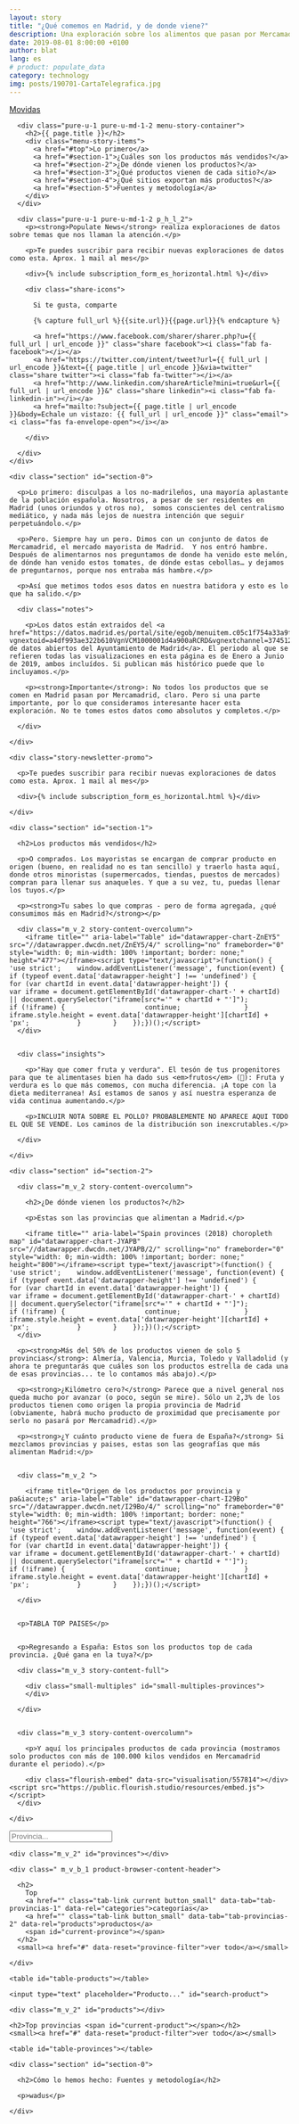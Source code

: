 ```yaml
---
layout: story
title: "¿Qué comemos en Madrid, y de donde viene?"
description: Una exploración sobre los alimentos que pasan por Mercamadrid
date: 2019-08-01 8:00:00 +0100
author: blat
lang: es
# product: populate_data
category: technology
img: posts/190701-CartaTelegrafica.jpg
---
```


<div class="menu-story">

  <div class="menu-story-cue">
    <a href="">
      <i class="fas fa-bars"></i>
      Movidas
    </a>
  </div>

  <div class="menu-story-open">
    <div class="pure-g">

      <div class="pure-u-1 pure-u-md-1-2 menu-story-container">
        <h2>{{ page.title }}</h2>
        <div class="menu-story-items">
          <a href="#top">Lo primero</a>
          <a href="#section-1">¿Cuáles son los productos más vendidos?</a>
          <a href="#section-2">¿De dónde vienen los productos?</a>
          <a href="#section-3">¿Qué productos vienen de cada sitio?</a>
          <a href="#section-4">¿Qué sitios exportan más productos?</a>
          <a href="#section-5">Fuentes y metodología</a>
        </div>
      </div>

      <div class="pure-u-1 pure-u-md-1-2 p_h_l_2">
        <p><strong>Populate News</strong> realiza exploraciones de datos sobre temas que nos llaman la atención.</p>

        <p>Te puedes suscribir para recibir nuevas exploraciones de datos como esta. Aprox. 1 mail al mes</p>

        <div>{% include subscription_form_es_horizontal.html %}</div>

        <div class="share-icons">

          Si te gusta, comparte

          {% capture full_url %}{{site.url}}{{page.url}}{% endcapture %}

          <a href="https://www.facebook.com/sharer/sharer.php?u={{ full_url | url_encode }}" class="share facebook"><i class="fab fa-facebook"></i></a>
          <a href="https://twitter.com/intent/tweet?url={{ full_url | url_encode }}&text={{ page.title | url_encode }}&via=twitter" class="share twitter"><i class="fab fa-twitter"></i></a>
          <a href="http://www.linkedin.com/shareArticle?mini=true&url={{ full_url | url_encode }}&" class="share linkedin"><i class="fab fa-linkedin-in"></i></a>
          <a href="mailto:?subject={{ page.title | url_encode }}&body=Echale un vistazo: {{ full_url | url_encode }}" class="email"><i class="fas fa-envelope-open"></i></a>

        </div>

      </div>
    </div>
  </div>

</div>

<div class="row-col">

  <div class="story-content">

    <div class="section" id="section-0">

      <p>Lo primero: disculpas a los no-madrileños, una mayoría aplastante de la población española. Nosotros, a pesar de ser residentes en Madrid (unos oriundos y otros no),  somos conscientes del centralismo mediático, y nada más lejos de nuestra intención que seguir perpetuándolo.</p>

      <p>Pero. Siempre hay un pero. Dimos con un conjunto de datos de Mercamadrid, el mercado mayorista de Madrid.  Y nos entró hambre. Después de alimentarnos nos preguntamos de donde ha venido este melón, de dónde han venido estos tomates, de dónde estas cebollas… y dejamos de preguntarnos, porque nos entraba más hambre.</p>

      <p>Así que metimos todos esos datos en nuestra batidora y esto es lo que ha salido.</p>

      <div class="notes">

        <p>Los datos están extraidos del <a href="https://datos.madrid.es/portal/site/egob/menuitem.c05c1f754a33a9fbe4b2e4b284f1a5a0/?vgnextoid=a4df993ae322b610VgnVCM1000001d4a900aRCRD&vgnextchannel=374512b9ace9f310VgnVCM100000171f5a0aRCRD&vgnextfmt=default">portal de datos abiertos del Ayuntamiento de Madrid</a>. El periodo al que se refieren todas las visualizaciones en esta página es de Enero a Junio de 2019, ambos incluídos. Si publican más histórico puede que lo incluyamos.</p>

        <p><strong>Importante</strong>: No todos los productos que se comen en Madrid pasan por Mercamadrid, claro. Pero si una parte importante, por lo que consideramos interesante hacer esta exploración. No te tomes estos datos como absolutos y completos.</p>

      </div>

    </div>

    <div class="story-newsletter-promo">

      <p>Te puedes suscribir para recibir nuevas exploraciones de datos como esta. Aprox. 1 mail al mes</p>

      <div>{% include subscription_form_es_horizontal.html %}</div>

    </div>

    <div class="section" id="section-1">

      <h2>Los productos más vendidos</h2>

      <p>O comprados. Los mayoristas se encargan de comprar producto en origen (bueno, en realidad no es tan sencillo) y traerlo hasta aquí, donde otros minoristas (supermercados, tiendas, puestos de mercados) compran para llenar sus anaqueles. Y que a su vez, tu, puedas llenar los tuyos.</p>

      <p><strong>Tu sabes lo que compras - pero de forma agregada, ¿qué consumimos más en Madrid?</strong></p>

      <div class="m_v_2 story-content-overcolumn">
        <iframe title="" aria-label="Table" id="datawrapper-chart-ZnEY5" src="//datawrapper.dwcdn.net/ZnEY5/4/" scrolling="no" frameborder="0" style="width: 0; min-width: 100% !important; border: none;" height="477"></iframe><script type="text/javascript">(function() {    'use strict';    window.addEventListener('message', function(event) {        if (typeof event.data['datawrapper-height'] !== 'undefined') {            for (var chartId in event.data['datawrapper-height']) {                var iframe = document.getElementById('datawrapper-chart-' + chartId) || document.querySelector("iframe[src*='" + chartId + "']");                if (!iframe) {                    continue;                }                iframe.style.height = event.data['datawrapper-height'][chartId] + 'px';            }        }    });})();</script>
      </div>


      <div class="insights">

        <p>"Hay que comer fruta y verdura". El tesón de tus progenitores para que te alimentases bien ha dado sus <em>frutos</em> (🥁): Fruta y verdura es lo que más comemos, con mucha diferencia. ¡A tope con la dieta mediterranea! Así estamos de sanos y así nuestra esperanza de vida continua aumentando.</p>

        <p>INCLUIR NOTA SOBRE EL POLLO? PROBABLEMENTE NO APARECE AQUI TODO EL QUE SE VENDE. Los caminos de la distribución son inexcrutables.</p>

      </div>

    </div>

    <div class="section" id="section-2">

      <div class="m_v_2 story-content-overcolumn">

        <h2>¿De dónde vienen los productos?</h2>

        <p>Estas son las provincias que alimentan a Madrid.</p>

        <iframe title="" aria-label="Spain provinces (2018) choropleth map" id="datawrapper-chart-JYAPB" src="//datawrapper.dwcdn.net/JYAPB/2/" scrolling="no" frameborder="0" style="width: 0; min-width: 100% !important; border: none;" height="800"></iframe><script type="text/javascript">(function() {    'use strict';    window.addEventListener('message', function(event) {        if (typeof event.data['datawrapper-height'] !== 'undefined') {            for (var chartId in event.data['datawrapper-height']) {                var iframe = document.getElementById('datawrapper-chart-' + chartId) || document.querySelector("iframe[src*='" + chartId + "']");                if (!iframe) {                    continue;                }                iframe.style.height = event.data['datawrapper-height'][chartId] + 'px';            }        }    });})();</script>
      </div>

      <p><strong>Más del 50% de los productos vienen de solo 5 provincias</strong>: Almería, Valencia, Murcia, Toledo y Valladolid (y ahora te preguntarás que cuáles son los productos estrella de cada una de esas provincias... te lo contamos más abajo).</p>

      <p><strong>¿Kilómetro cero?</strong> Parece que a nivel general nos queda mucho por avanzar (o poco, según se mire). Sólo un 2,3% de los productos tienen como origen la propia provincia de Madrid (obviamente, habrá mucho producto de proximidad que precisamente por serlo no pasará por Mercamadrid).</p>

      <p><strong>¿Y cuánto producto viene de fuera de España?</strong> Si mezclamos provincias y paises, estas son las geografías que más alimentan Madrid:</p>


      <div class="m_v_2 ">

        <iframe title="Origen de los productos por provincia y pa&iacute;s" aria-label="Table" id="datawrapper-chart-I29Bo" src="//datawrapper.dwcdn.net/I29Bo/4/" scrolling="no" frameborder="0" style="width: 0; min-width: 100% !important; border: none;" height="766"></iframe><script type="text/javascript">(function() {    'use strict';    window.addEventListener('message', function(event) {        if (typeof event.data['datawrapper-height'] !== 'undefined') {            for (var chartId in event.data['datawrapper-height']) {                var iframe = document.getElementById('datawrapper-chart-' + chartId) || document.querySelector("iframe[src*='" + chartId + "']");                if (!iframe) {                    continue;                }                iframe.style.height = event.data['datawrapper-height'][chartId] + 'px';            }        }    });})();</script>

      </div>


      <p>TABLA TOP PAISES</p>


      <p>Regresando a España: Estos son los productos top de cada provincia. ¿Qué gana en la tuya?</p>

      <div class="m_v_3 story-content-full">

        <div class="small-multiples" id="small-multiples-provinces">
        </div>

      </div>


      <div class="m_v_3 story-content-overcolumn">

        <p>Y aquí los principales productos de cada provincia (mostramos solo productos con más de 100.000 kilos vendidos en Mercamadrid durante el periodo).</p>

        <div class="flourish-embed" data-src="visualisation/557814"></div><script src="https://public.flourish.studio/resources/embed.js"></script>
      </div>

    </div>

  </div>

</div>





<div class="row-full section-cover section" id="section-3">

</div>


<div class="row-full flex product-browser" id="browser-products">

  <div class="item-list product-browser-sidebar">
    <input type="text" placeholder="Provincia..." id="search-province" />

    <div class="m_v_2" id="provinces"></div>
  </div>

  <div class="product-browser-content">

    <div class=" m_v_b_1 product-browser-content-header">

      <h2>
        Top
        <a href="" class="tab-link current button_small" data-tab="tab-provincias-1" data-rel="categories">categorías</a>
        <a href="" class="tab-link button_small" data-tab="tab-provincias-2" data-rel="products">productos</a>
        <span id="current-province"></span>
      </h2>
      <small><a href="#" data-reset="province-filter">ver todo</a></small>

    </div>

    <table id="table-products"></table>

  </div>

</div>


<div class="row-full section-cover section" id="section-4">

</div>

<div class="row-full flex product-browser" id="browser-provinces">

  <div class="item-list product-browser-sidebar">

    <input type="text" placeholder="Producto..." id="search-product">

    <div class="m_v_2" id="products"></div>

  </div>

  <div class="product-browser-content">

    <h2>Top provincias <span id="current-product"></span></h2>
    <small><a href="#" data-reset="product-filter">ver todo</a></small>

    <table id="table-provinces"></table>

  </div>

</div>


<div class="row-col" id="section-5">

  <div class="story-content">

    <div class="section" id="section-0">

      <h2>Cómo lo hemos hecho: Fuentes y metodología</h2>

      <p>wadus</p>

    </div>

  </div>

</div>

<script type="text/javascript">
$(function() {

  function toId(str){
    return str.split(" ").join("_");
  }

  function lowerCaseAllWordsExceptFirstLetters(string) {
    return string.replace(/\w\S*/g, function (word) {
      return word.charAt(0) + word.slice(1).toLowerCase();
    });
  }

  function processSummaryCSV(allText) {
    var allTextLines = allText.split(/\r\n|\n/);
    var entries = allTextLines.slice(1, allTextLines.length -1);
    var data = {};
    var provinces = [];
    for(var i = 0; i < entries.length; i++) {
      var dataRow = entries[i].split(',');
      var province = dataRow[0];
      if(provinces.indexOf(province) === -1){
        provinces.push(province);
      }

      if(data[province] === undefined) {
        data[province] = [];
      }

      data[province].push({
        product: lowerCaseAllWordsExceptFirstLetters(dataRow[1]),
        pct: parseFloat(dataRow[2]),
        kg: parseInt(dataRow[3]),
      });
    }
    provinces.sort();
    var $container = $("#small-multiples-provinces");

    for(var i = 0; i < provinces.length; i++){
      var province = provinces[i];
      var content = '<div class="multiple"><h3>' + province + '</h3><table>';
      data[province].sort(function(i1, i2){
        return (i2.pct - i1.pct);
      });
      for(var j = 0; j < 3; j++){
        var product = data[province][j].product;
        var pct = data[province][j].pct;
        var kg = data[province][j].kg;
        content += '<tr><th>' + product + '</th><td class="tb-percentage">' +pct+'%</td>';
        content += '<td class="td-bar-chart tooltipped" data-tooltip="'+kg.toLocaleString()+' kg."><div class="td-bar-chart bar-chart-cont"><div class="bar-chart" style="width: '+pct+'%;"></div></div></td></tr>';
      }
      content += '</table></div>';
      $(content).appendTo($container);
    }
  }

  function renderProducts(categories, products, currentProduct){
    var $products = $('#products');
    var productsList = "";
    if(Array.isArray(products)) {
      for(var i = 0; i < products.length; i++){
        productsList += '<a href="#" data-product>'+products[i]+'</a>';
      }
    } else {
      for(var i = 0; i < categories.length; i++){
        var category = categories[i];
        productsList += '<a href="#" class="toggle-target" data-target="by_product_category_'+toId(category)+'">' + category + '</a>';
        productsList += '<div class="category_products" id="by_product_category_'+toId(category)+'">';
        for(var j = 0; j < products[category].length; j++){
          productsList += '<a href="#" data-product>'+products[category][j]+'</a>';
        }
        productsList += '</div>';
      }
    }
    $products.html('');
    $(productsList).appendTo($products);

    if(currentProduct !== null) {
      $('#current-product').html(" de " + currentProduct);
      $('a[data-reset="product-filter"]').show();
    } else {
      $('#current-product').html("");
      $('a[data-reset="product-filter"]').hide();
    }
  }

  function renderProvinces(provinces, currentProvince){
    var $provinces = $('#provinces');
    var provincesList = "";
    for(var i = 0; i < provinces.length; i++){
      provincesList += '<a href="#">' + provinces[i] + '</a>' + "\n";
    }
    $provinces.html('');
    $(provincesList).appendTo($provinces);

    if(currentProvince !== null) {
      $('#current-province').html(" de " + currentProvince);
      $('a[data-reset="province-filter"]').show();
    } else {
      $('#current-province').html("");
      $('a[data-reset="province-filter"]').hide();
    }
  }

  function renderProductsPerProvinceTable(provinces, data, currentProvince, showCategories){
    var $container = $("#table-products");
    var tableHTML = '<thead><tr><th></th><th class="right tb-kilos">Kilos</th><th class="right tb-percentage">% Total</th><th></th></tr></thead>';

    if(currentProvince !== null){
      var provinceData = data[currentProvince];
    } else {
      var provinceData = data;
    }

    if(showCategories) {
      provinceData.sort(function(c1, c2){
        return c2.kg - c1.kg;
      });

      var categories = [];
      var categoriesData = {};
      var totalKg = 0;
      for(var i = 0; i < provinceData.length; i++){
        var d = provinceData[i];
        var category = d.category;

        if(categories.indexOf(category) === -1) { categories.push(category); }
        if(categoriesData[category] === undefined) {
          categoriesData[category] = { kg: 0, pct: null };
        }
        categoriesData[category].kg += d.kg;
        totalKg += d.kg;
      }
      categories.sort(function(c1, c2){
        return categoriesData[c2].kg - categoriesData[c1].kg;
      });

      for(var i = 0; i < categories.length; i++){
        var category = categories[i];
        categoriesData[category].pct = ((categoriesData[category].kg / totalKg)*100).toFixed(1) + "%";

        tableHTML += '<tbody class="category"><tr>' +
          ' <td class="">' +
          '   <a href="" class="toggle-target" data-target="category_'+toId(category)+'">' +
          '     <i class="fas fa-plus-circle"></i>' + category +
          '   </a>' +
          ' </td>' +
          ' <td class="right tb-kilos">'+categoriesData[category].kg.toLocaleString()+' kg.</td>' +
          ' <td class="right tb-percentage">'+categoriesData[category].pct+'</td>' +
          ' <td class="td-bar-chart">' +
          '   <div class="bar-chart-cont"><div class="bar-chart" style="width:'+categoriesData[category].pct+';"></div></div> ' +
          ' </td></tr></tbody>';
        tableHTML += '<tbody class="category_products tb-secondary category_'+category+'" id="category_'+toId(category)+'">';

        for(var j = 0; j < provinceData.length; j++){
          if(provinceData[j].category === category){
            var pct = (provinceData[j].kg / categoriesData[category].kg) * 100;
            tableHTML += ' <tr>'+
              '   <td class="td-big">' +
              '     <a href="" data-navigate-product="'+provinceData[j].product+'">'+provinceData[j].product+'</a>' +
              '   </td>' +
              '   <td class="right tb-kilos">'+provinceData[j].kg.toLocaleString()+' kg.</td>' +
              '   <td class="right tb-percentage">'+pct.toFixed(1)+'%</td>' +
              '   <td class="td-bar-chart">' +
              '     <div class="bar-chart-cont"><div class="bar-chart" style="width:'+pct+'%"></div></div>' +
              '   </td>' +
              ' </tr>';
          }
        }
        tableHTML += '</tbody>';
      }
    } else {
      var flatProducts = Object.values(provinceData);
      var totalKg = 0;
      for(var i = 0; i < flatProducts.length; i++){
        totalKg += provinceData[i].kg;
      }

      tableHTML += '<tbody class="category">';
      for(var i = 0; i < flatProducts.length; i++){
        var pct = (flatProducts[i].kg / totalKg) * 100;
        tableHTML += ' <tr>'+
          '   <td class="">' +
          '     <a href="" data-navigate-product="'+flatProducts[i].product+'">'+flatProducts[i].product+'</a>' +
          '   </td>' +
          '   <td class="right tb-kilos">'+flatProducts[i].kg.toLocaleString()+' kg.</td>' +
          '   <td class="right tb-percentage">'+pct.toFixed(1)+'%</td>' +
          '   <td class="td-bar-chart">' +
          '     <div class="bar-chart-cont"><div class="bar-chart" style="width:'+pct+'%"></div></div>' +
          '   </td>' +
          ' </tr>';
      }
      tableHTML += '</tbody>';
    }

    $container.html("");
    $container.html(tableHTML);
  }

  function renderProvincesPerProductTable(data, currentProduct) {
    var $container = $("#table-provinces");
    var tableHTML = '<thead><tr><th></th><th class="right tb-kilos">Kilos</th><th class="right tb-percentage">% Total</th><th></th></tr></thead>';

    if(currentProduct !== null){
      var productData = data[currentProduct];
    } else {
      var productData = data;
    }
    productData.sort(function(c1, c2){
      return c2.kg - c1.kg;
    });

    var totalKg = 0;
    for(var i = 0; i < productData.length; i++){
      totalKg += productData[i].kg;
    }

    for(var i = 0; i < productData.length; i++){
      var d = productData[i];

      var pct = (d.kg/totalKg)*100;

      tableHTML += '<tbody class="category"><tr>' +
        ' <td>' +
        '   <a href="" data-navigate-province="'+d.province+'">'+d.province+'</a>' +
        ' </td>' +
        ' <td class="right tb-kilos">'+d.kg.toLocaleString()+' kg.</td>' +
        ' <td class="right tb-percentage">'+pct.toFixed(1)+'%</td>' +
        ' <td class="td-bar-chart">' +
        '   <div class="bar-chart-cont"><div class="bar-chart" style="width:'+pct+'%"></div></div>' +
        ' </td>' +
        ' </tr>';
      tableHTML += '</tbody>';
    }
    $container.html("");
    $container.html(tableHTML);
  }

  function processDataCSV(allText) {
    var allTextLines = allText.split(/\r\n|\n/);
    var entries = allTextLines.slice(1, allTextLines.length -1);
    var dataPerProvince = {};
    var globalDataPerProvince = [];
    var dataPerProduct = {};
    var globalDataPerProduct = [];

    var tempDataPerProvince = {};
    var tempDataPerProduct = {};
    var provinces = [];
    var products = {};
    var allProducts = [];
    for(var i = 0; i < entries.length; i++) {
      var dataRow = entries[i].split(',');
      var province = dataRow[0];
      var category = dataRow[4];
      var product = lowerCaseAllWordsExceptFirstLetters(dataRow[1]);

      if(provinces.indexOf(province) === -1){ provinces.push(province); }

      if(dataPerProvince[province] === undefined) {
        dataPerProvince[province] = [];
      }

      if(dataPerProduct[product] === undefined) {
        dataPerProduct[product] = [];
      }

      if(products[category] === undefined) {
        products[category] = [];
      }

      if(products[category].indexOf(product) === -1){
        products[category].push(product);
      }

      if(allProducts.indexOf(product) === -1){
        allProducts.push(product);
      }

      dataPerProvince[province].push({
        product: product,
        pct: parseFloat(dataRow[2]),
        kg: parseInt(dataRow[3]),
        category: category,
      });

      dataPerProduct[product].push({
        province: province,
        pct: parseFloat(dataRow[2]),
        kg: parseInt(dataRow[3]),
        category: category,
      });

      if(tempDataPerProvince[product] === undefined) {
        tempDataPerProvince[product] = { pct: 0, kg: 0, category: category };
      }

      if(tempDataPerProduct[province] === undefined) {
        tempDataPerProduct[province] = { pct: 0, kg: 0 };
      }

      var kg = parseFloat(dataRow[3]);

      tempDataPerProvince[product].pct += parseFloat(dataRow[2]);
      tempDataPerProvince[product].kg += kg;

      tempDataPerProduct[province].kg += kg;

    }
    var tempProducts = Object.keys(tempDataPerProvince);
    for(var i = 0; i < tempProducts.length; i++) {
      var d = tempDataPerProvince[tempProducts[i]];
      globalDataPerProvince.push({ product: tempProducts[i], kg: d.kg, category: d.category });
    }

    for(var i = 0; i < provinces.length; i++) {
      var d = tempDataPerProduct[provinces[i]];
      globalDataPerProduct.push({ province: provinces[i], kg: d.kg});
    }

    provinces.sort();
    var categories = Object.keys(products).sort();

    for(var i = 0; i < categories.length; i++) {
      products[categories[i]].sort();
    }

    renderProvinces(provinces, currentProvince);
    renderProductsPerProvinceTable(provinces, globalDataPerProvince, currentProvince, true);
    renderProducts(categories, products, currentProduct);
    renderProvincesPerProductTable(globalDataPerProduct, currentProduct);

    $(document).on('click', '#provinces a', function(e){
      e.preventDefault();
      currentProvince = $(this).html();

      $('a[data-reset="province-filter"]').show();
      renderProvinces(provinces, currentProvince);
      renderProductsPerProvinceTable(provinces, dataPerProvince, currentProvince, true);
    });

    $(document).on('click', '#products a[data-product]', function(e){
      e.preventDefault();
      currentProduct = $(this).html();

      $('a[data-reset="product-filter"]').show();
      renderProducts(categories, products, currentProduct);
      renderProvincesPerProductTable(dataPerProduct, currentProduct);
    });

    $(document).on('click', '[data-navigate-product]', function(e){
      e.preventDefault();

      $([document.documentElement, document.body]).animate({
        // scrollTop: $("#table-provinces").offset().top
        scrollTop: $("#browser-provinces").offset().top
      }, 100);

      currentProduct = $(this).data('navigate-product');
      $('a[data-reset="product-filter"]').show();
      renderProducts(categories, products, currentProduct);
      renderProvincesPerProductTable(dataPerProduct, currentProduct);
    });

    $(document).on('click', '[data-navigate-province]', function(e){
      e.preventDefault();

      $([document.documentElement, document.body]).animate({
        // scrollTop: $("#table-products").offset().top
        scrollTop: $("#browser-products").offset().top
      }, 100);

      currentProvince = $(this).data('navigate-province');
      $('a[data-reset="province-filter"]').show();
      renderProvinces(provinces, currentProvince);
      renderProductsPerProvinceTable(provinces, dataPerProvince, currentProvince, true);
    });

    $('#search-province').on('keyup', function(){
      var suggestion = $(this).val().toLowerCase();
      if(suggestion.length <= 1){
        renderProvinces(provinces, currentProvince);
      } else {
        renderProvinces(provinces.filter(function(p){
          return p.toLowerCase().indexOf(suggestion) !== -1;
        }), currentProvince);
      }
    });

    $('#search-product').on('keyup', function(){
      var suggestion = $(this).val().toLowerCase();
      if(suggestion.length <= 1){
        renderProducts(categories, products, currentProduct);
      } else {
        renderProducts(categories, allProducts.filter(function(p){
          return p.toLowerCase().indexOf(suggestion) !== -1;
        }), currentProduct);
      }
    });

    $('a[data-reset="province-filter"]').click(function(e){
      e.preventDefault();

      currentProvince = null;
      renderProvinces(provinces, currentProvince);
      renderProductsPerProvinceTable(provinces, globalDataPerProvince, currentProvince, true);
      $(this).hide();
    });

    $('a[data-reset="product-filter"]').click(function(e){
      e.preventDefault();

      currentProduct = null;
      renderProducts(categories, products, currentProduct);
      renderProvincesPerProductTable(globalDataPerProduct, currentProduct);
      $(this).hide();
    });

    $('a[data-rel="categories"]').click(function(e){
      e.preventDefault();

      $('[data-rel]').removeClass('current');
      $(this).addClass('current');

      if(currentProvince == null) {
        renderProductsPerProvinceTable(provinces, globalDataPerProvince, currentProvince, true);
      } else {
        renderProductsPerProvinceTable(provinces, dataPerProvince, currentProvince, true);
      }
    });

    $('a[data-rel="products"]').click(function(e){
      e.preventDefault();

      $('[data-rel]').removeClass('current');
      $(this).addClass('current');

      if(currentProvince == null) {
        renderProductsPerProvinceTable(provinces, globalDataPerProvince, currentProvince, false);
      } else {
        renderProductsPerProvinceTable(provinces, dataPerProvince, currentProvince, false);
      }
    });
  }

  // Build data explorer
  var currentProvince = null;
  var currentProduct = null;
  $.ajax({
     type: "GET",
     url: "/datasets/190901_mercamadrid_data_per_province.csv",
     dataType: "text",
     success: function(data) {
       processDataCSV(data);
     }
  });

  // Build small multiples
  $.ajax({
     type: "GET",
     url: "/datasets/190901_mercamadrid_summary_per_province.csv",
     dataType: "text",
     success: function(data) {
       processSummaryCSV(data);
     }
  });

  // Show menu
  $(document).scroll(function() {
    var scrollDistance = $(this).scrollTop();
    if (scrollDistance > 500) {
      // $('.scroll-to-top').fadeIn();
      $('.menu-story').fadeIn();
    } else {
      // $('.scroll-to-top').fadeOut();
      $('.menu-story').fadeOut();
    }
  });
});
</script>
